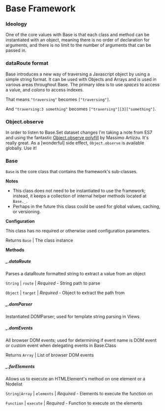 # Base Framework

### Ideology

One of the core values with Base is that each class and method can be instantiated with an object, meaning there is no order of declaration for arguments, and there is no limit to the number of arguments that can be passed in.

### dataRoute format

Base introduces a new way of traversing a Javascript object by using a simple string format. It can be used with Objects and Arrays and is used in various areas throughout Base. The primary idea is to use _spaces_ to access a value, and _colons_ to access indexes.

That means `"traversing"` becomes `["traversing"]`.

And `"traversing:3 something"` becomes `["traversing"][3]["something"]`.

### Object.observe

In order to listen to Base.Set dataset changes I'm taking a note from ES7 and using the fantastic [Object.observe polyfill](https://github.com/MaxArt2501/object-observe) by Massimo Artizzu. It's really great. As a [wonderful] side effect, `Object.observe` is available globally. Use it!

### Base

`Base` is the core class that contains the framework's sub-classes.

**Notes**

* This class does not need to be instantiated to use the framework; instead, it keeps a collection of internal helper methods located at `Base._`.
* Perhaps in the future this class could be used for global values, caching, or versioning.

**Configuration**

This class has no required or otherwise used configuration parameters.

Returns `Base` | The class instance

**Methods**

##### _.dataRoute

Parses a dataRoute formatted string to extract a value from an object

`String` | `route` | _Required_ - String path to parse

`Object` | `target` | _Required_ - Object to extract the path from

##### _.domParser

Instantiated DOMParser; used for template string parsing in Views

##### _.domEvents

All browser DOM events; used for determining if event name is DOM event or custom event when delegating events in Base.Class

Returns `Array` | List of browser DOM events

##### _.forElements

Allows us to execute an HTMLElement's method on one element or a Nodelist

`String|Array` | `elements` | _Required_ - Elements to execute the function on

`Function` | `execute` | _Required_ - Function to execute on the elements
